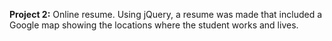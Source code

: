 **Project 2:** Online resume. Using jQuery, a resume was made that included a Google map showing the locations where the student works and lives.